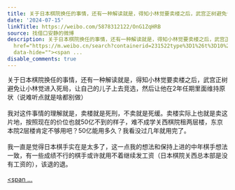 ```yaml
---
title: 关于日本棋院换任的事情，还有一种解读就是，得知小林觉要卖楼之后，武宫正树避免让小林觉进入死局，让自己的儿子上去竞选，然后让他在2年任期里面维持原状（说...
date: '2024-07-15'
linkTitle: https://weibo.com/5878312122/OnG1ZqHRB
source: 找借口安静的微博
description: 关于日本棋院换任的事情，还有一种解读就是，得知小林觉要卖楼之后，武宫正树避免让小林觉进入死局，让自己的儿子上去竞选，然后让他在2年任期里面维持原状（说难听点就是啥都别做）<br><br>我对这件事情的理解就是，卖楼就是死刑，不卖就是死缓。卖楼实际上也就是卖这片地，按照现在的价位也就50亿不到的样子，难不成学关西棋院租两层楼，东京本院2层楼肯定不够用吧？50亿能用多久？我看没过几年就用完了。<br><br>我一直是觉得日本棋手实在是太多了，这一点我的想法和保持上进的中年棋手想法一致，有一些成绩不行的棋手或许就用不着继续发工资（日本棋院关西总本部是没有工资的），该退的退。<br><br><a
  href="https://m.weibo.cn/search?containerid=231522type%3D1%26t%3D10%26q%3D%23%E5%9B%B4%E6%A3%8B%23&amp;isnewpage=1"
  data-hide=""><span ...
disable_comments: true
---
```

关于日本棋院换任的事情，还有一种解读就是，得知小林觉要卖楼之后，武宫正树避免让小林觉进入死局，让自己的儿子上去竞选，然后让他在2年任期里面维持原状（说难听点就是啥都别做）<br><br>我对这件事情的理解就是，卖楼就是死刑，不卖就是死缓。卖楼实际上也就是卖这片地，按照现在的价位也就50亿不到的样子，难不成学关西棋院租两层楼，东京本院2层楼肯定不够用吧？50亿能用多久？我看没过几年就用完了。<br><br>我一直是觉得日本棋手实在是太多了，这一点我的想法和保持上进的中年棋手想法一致，有一些成绩不行的棋手或许就用不着继续发工资（日本棋院关西总本部是没有工资的），该退的退。<br><br><a href="https://m.weibo.cn/search?containerid=231522type%3D1%26t%3D10%26q%3D%23%E5%9B%B4%E6%A3%8B%23&amp;isnewpage=1" data-hide=""><span ...